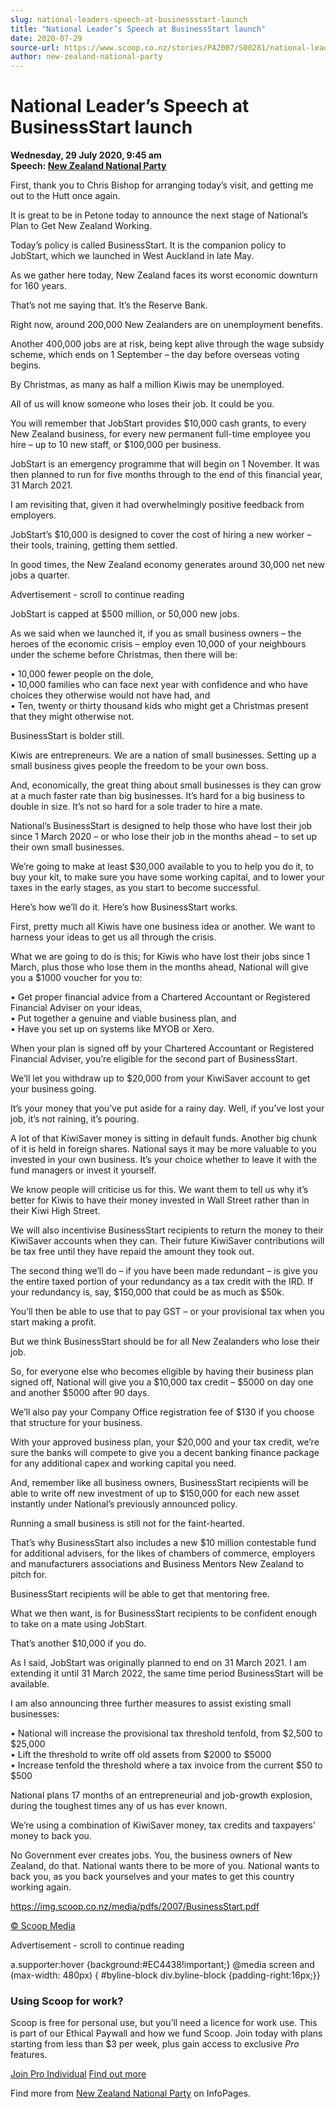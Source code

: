 ```yaml
---
slug: national-leaders-speech-at-businessstart-launch
title: "National Leader’s Speech at BusinessStart launch"
date: 2020-07-29
source-url: https://www.scoop.co.nz/stories/PA2007/S00281/national-leaders-speech-at-businessstart-launch.htm
author: new-zealand-national-party
---
```

National Leader’s Speech at BusinessStart launch
================================================

**Wednesday, 29 July 2020, 9:45 am**  
**Speech: [New Zealand National Party](https://info.scoop.co.nz/New_Zealand_National_Party)**

  
First, thank you to Chris Bishop for arranging today’s visit, and getting me out to the Hutt once again.

It is great to be in Petone today to announce the next stage of National’s Plan to Get New Zealand Working.

Today’s policy is called BusinessStart. It is the companion policy to JobStart, which we launched in West Auckland in late May.

As we gather here today, New Zealand faces its worst economic downturn for 160 years.

That’s not me saying that. It’s the Reserve Bank.

Right now, around 200,000 New Zealanders are on unemployment benefits.

Another 400,000 jobs are at risk, being kept alive through the wage subsidy scheme, which ends on 1 September – the day before overseas voting begins.

By Christmas, as many as half a million Kiwis may be unemployed.

All of us will know someone who loses their job. It could be you.

You will remember that JobStart provides $10,000 cash grants, to every New Zealand business, for every new permanent full-time employee you hire – up to 10 new staff, or $100,000 per business.

JobStart is an emergency programme that will begin on 1 November. It was then planned to run for five months through to the end of this financial year, 31 March 2021.

I am revisiting that, given it had overwhelmingly positive feedback from employers.

JobStart’s $10,000 is designed to cover the cost of hiring a new worker – their tools, training, getting them settled.

In good times, the New Zealand economy generates around 30,000 net new jobs a quarter.

Advertisement - scroll to continue reading





JobStart is capped at $500 million, or 50,000 new jobs.

As we said when we launched it, if you as small business owners – the heroes of the economic crisis – employ even 10,000 of your neighbours under the scheme before Christmas, then there will be:

• 10,000 fewer people on the dole,  
• 10,000 families who can face next year with confidence and who have choices they otherwise would not have had, and  
• Ten, twenty or thirty thousand kids who might get a Christmas present that they might otherwise not.

BusinessStart is bolder still.

Kiwis are entrepreneurs. We are a nation of small businesses. Setting up a small business gives people the freedom to be your own boss.

And, economically, the great thing about small businesses is they can grow at a much faster rate than big businesses. It’s hard for a big business to double in size. It’s not so hard for a sole trader to hire a mate.

National’s BusinessStart is designed to help those who have lost their job since 1 March 2020 – or who lose their job in the months ahead – to set up their own small businesses.

We’re going to make at least $30,000 available to you to help you do it, to buy your kit, to make sure you have some working capital, and to lower your taxes in the early stages, as you start to become successful.

Here’s how we’ll do it. Here’s how BusinessStart works.

First, pretty much all Kiwis have one business idea or another. We want to harness your ideas to get us all through the crisis.

What we are going to do is this; for Kiwis who have lost their jobs since 1 March, plus those who lose them in the months ahead, National will give you a $1000 voucher for you to:

• Get proper financial advice from a Chartered Accountant or Registered Financial Adviser on your ideas,  
• Put together a genuine and viable business plan, and  
• Have you set up on systems like MYOB or Xero.

When your plan is signed off by your Chartered Accountant or Registered Financial Adviser, you’re eligible for the second part of BusinessStart.

We’ll let you withdraw up to $20,000 from your KiwiSaver account to get your business going.

It’s your money that you’ve put aside for a rainy day. Well, if you’ve lost your job, it’s not raining, it’s pouring.

A lot of that KiwiSaver money is sitting in default funds. Another big chunk of it is held in foreign shares. National says it may be more valuable to you invested in your own business. It’s your choice whether to leave it with the fund managers or invest it yourself.

We know people will criticise us for this. We want them to tell us why it’s better for Kiwis to have their money invested in Wall Street rather than in their Kiwi High Street.

We will also incentivise BusinessStart recipients to return the money to their KiwiSaver accounts when they can. Their future KiwiSaver contributions will be tax free until they have repaid the amount they took out.

The second thing we’ll do – if you have been made redundant – is give you the entire taxed portion of your redundancy as a tax credit with the IRD. If your redundancy is, say, $150,000 that could be as much as $50k.

You’ll then be able to use that to pay GST – or your provisional tax when you start making a profit.

But we think BusinessStart should be for all New Zealanders who lose their job.

So, for everyone else who becomes eligible by having their business plan signed off, National will give you a $10,000 tax credit – $5000 on day one and another $5000 after 90 days.

We’ll also pay your Company Office registration fee of $130 if you choose that structure for your business.

With your approved business plan, your $20,000 and your tax credit, we’re sure the banks will compete to give you a decent banking finance package for any additional capex and working capital you need.

And, remember like all business owners, BusinessStart recipients will be able to write off new investment of up to $150,000 for each new asset instantly under National’s previously announced policy.

Running a small business is still not for the faint-hearted.

That’s why BusinessStart also includes a new $10 million contestable fund for additional advisers, for the likes of chambers of commerce, employers and manufacturers associations and Business Mentors New Zealand to pitch for.

BusinessStart recipients will be able to get that mentoring free.

What we then want, is for BusinessStart recipients to be confident enough to take on a mate using JobStart.

That’s another $10,000 if you do.

As I said, JobStart was originally planned to end on 31 March 2021. I am extending it until 31 March 2022, the same time period BusinessStart will be available.

I am also announcing three further measures to assist existing small businesses:

• National will increase the provisional tax threshold tenfold, from $2,500 to $25,000  
• Lift the threshold to write off old assets from $2000 to $5000  
• Increase tenfold the threshold where a tax invoice from the current $50 to $500

National plans 17 months of an entrepreneurial and job-growth explosion, during the toughest times any of us has ever known.

We’re using a combination of KiwiSaver money, tax credits and taxpayers’ money to back you.

No Government ever creates jobs. You, the business owners of New Zealand, do that. National wants there to be more of you. National wants to back you, as you back yourselves and your mates to get this country working again.  

[](https://img.scoop.co.nz/media/pdfs/2007/BusinessStart.pdf)

[https://img.scoop.co.nz/media/pdfs/2007/BusinessStart.pdf  
](https://img.scoop.co.nz/media/pdfs/2007/BusinessStart.pdf)

  

[© Scoop Media](http://www.scoop.co.nz/about/terms.html)  

Advertisement - scroll to continue reading



a.supporter:hover {background:#EC4438!important;} @media screen and (max-width: 480px) { #byline-block div.byline-block {padding-right:16px;}}

### Using Scoop for work?

Scoop is free for personal use, but you’ll need a licence for work use. This is part of our Ethical Paywall and how we fund Scoop. Join today with plans starting from less than $3 per week, plus gain access to exclusive _Pro_ features.  
  
[Join Pro Individual](https://pro.scoop.co.nz/Individual/?from=ProIn24) [Find out more](https://pro.scoop.co.nz/using-scoop-for-work/?from=ProIn24)

Find more from [New Zealand National Party](https://info.scoop.co.nz/New_Zealand_National_Party) on InfoPages.